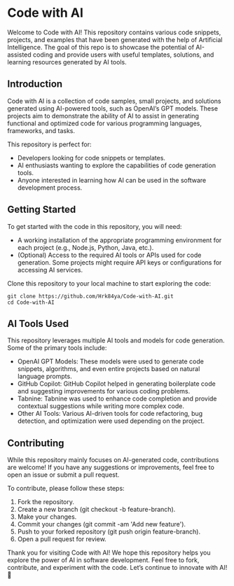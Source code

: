 # Code with AI
Welcome to Code with AI! This repository contains various code snippets, projects, and examples that have been generated with the help of Artificial Intelligence. The goal of this repo is to showcase the potential of AI-assisted coding and provide users with useful templates, solutions, and learning resources generated by AI tools.

## Introduction
Code with AI is a collection of code samples, small projects, and solutions generated using AI-powered tools, such as OpenAI’s GPT models. These projects aim to demonstrate the ability of AI to assist in generating functional and optimized code for various programming languages, frameworks, and tasks.

This repository is perfect for:
* Developers looking for code snippets or templates.
* AI enthusiasts wanting to explore the capabilities of code generation tools.
* Anyone interested in learning how AI can be used in the software development process.

## Getting Started
To get started with the code in this repository, you will need:
* A working installation of the appropriate programming environment for each project (e.g., Node.js, Python, Java, etc.).
* (Optional) Access to the required AI tools or APIs used for code generation. Some projects might require API keys or configurations for accessing AI services.

Clone this repository to your local machine to start exploring the code:
```
git clone https://github.com/Hrk84ya/Code-with-AI.git
cd Code-with-AI
```
## AI Tools Used
This repository leverages multiple AI tools and models for code generation. Some of the primary tools include:

* OpenAI GPT Models: These models were used to generate code snippets, algorithms, and even entire projects based on natural language prompts.
* GitHub Copilot: GitHub Copilot helped in generating boilerplate code and suggesting improvements for various coding problems.
* Tabnine: Tabnine was used to enhance code completion and provide contextual suggestions while writing more complex code.
* Other AI Tools: Various AI-driven tools for code refactoring, bug detection, and optimization were used depending on the project.

## Contributing
While this repository mainly focuses on AI-generated code, contributions are welcome! If you have any suggestions or improvements, feel free to open an issue or submit a pull request.

To contribute, please follow these steps:

1. Fork the repository.
2. Create a new branch (git checkout -b feature-branch).
3. Make your changes.
4. Commit your changes (git commit -am 'Add new feature').
5. Push to your forked repository (git push origin feature-branch).
6. Open a pull request for review.

Thank you for visiting Code with AI! We hope this repository helps you explore the power of AI in software development. 
Feel free to fork, contribute, and experiment with the code. Let’s continue to innovate with AI! 🚀
